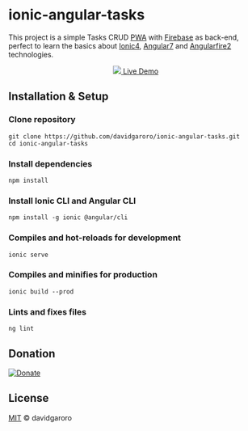 
# ionic-angular-tasks
This project is a simple Tasks CRUD [PWA] with [Firebase] as back-end, perfect to learn the basics about [Ionic4], [Angular7] and [Angularfire2] technologies.

[PWA]: https://developers.google.com/web/progressive-web-apps
[Firebase]: https://firebase.google.com
[Ionic4]: https://ionicframework.com
[Angular7]: https://angular.io
[Angularfire2]: https://github.com/angular/angularfire2

<p align="center">
  <a href="https://ionic-angular-tasks.davidgaroro.es" target="_blank" rel="noopener">
    <img src="https://ionic-angular-tasks.davidgaroro.es/github/app.png">
    Live Demo
  </a>
</p>

## Installation & Setup
### Clone repository
```
git clone https://github.com/davidgaroro/ionic-angular-tasks.git
cd ionic-angular-tasks
```

### Install dependencies
```
npm install
```

### Install Ionic CLI and Angular CLI
```
npm install -g ionic @angular/cli
```

### Compiles and hot-reloads for development
```
ionic serve
```

### Compiles and minifies for production
```
ionic build --prod
```

### Lints and fixes files
```
ng lint
```
## Donation
[![Donate](https://img.shields.io/badge/Donate-PayPal-green.svg)](https://www.paypal.com/cgi-bin/webscr?cmd=_s-xclick&hosted_button_id=GNML9U2XC2JR6&source=url)
## License
[MIT](./LICENSE) &copy; davidgaroro
